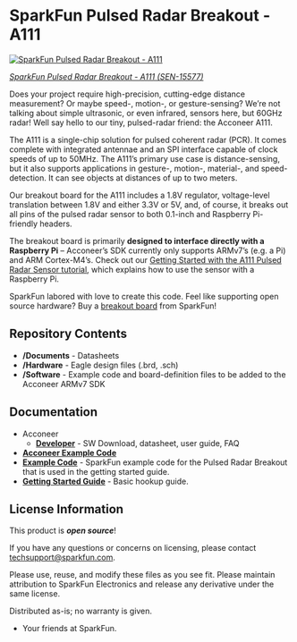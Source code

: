 SparkFun Pulsed Radar Breakout - A111
========================================

[![SparkFun Pulsed Radar Breakout - A111 ](SEN-15577)](https://www.sparkfun.com/products/15577)

[*SparkFun Pulsed Radar Breakout - A111 (SEN-15577)*](https://www.sparkfun.com/products/15577)

Does your project require high-precision, cutting-edge distance measurement? Or maybe speed-, motion-, or gesture-sensing? We’re not talking about simple ultrasonic, or even infrared, sensors here, but 60GHz radar! Well say hello to our tiny, pulsed-radar friend: the Acconeer A111.

The A111 is a single-chip solution for pulsed coherent radar (PCR). It comes complete with integrated antennae and an SPI interface capable of clock speeds of up to 50MHz. The A111’s primary use case is distance-sensing, but it also supports applications in gesture-, motion-, material-, and speed-detection. It can see objects at distances of up to two meters.

Our breakout board for the A111 includes a 1.8V regulator, voltage-level translation between 1.8V and either 3.3V or 5V, and, of course, it breaks out all pins of the pulsed radar sensor to both 0.1-inch and Raspberry Pi-friendly headers.

The breakout board is primarily **designed to interface directly with a Raspberry Pi** – Acconeer’s SDK currently only supports ARMv7’s (e.g. a Pi) and ARM Cortex-M4’s. Check out our <a href="https://learn.sparkfun.com/tutorials/getting-started-with-the-a111-pulsed-radar-sensor">Getting Started with the A111 Pulsed Radar Sensor tutorial</a>, which explains how to use the sensor with a Raspberry Pi.

SparkFun labored with love to create this code. Feel like supporting open source hardware? 
Buy a [breakout board]() from SparkFun!

Repository Contents
-------------------

* **/Documents** - Datasheets
* **/Hardware** - Eagle design files (.brd, .sch)
* **/Software** - Example code and board-definition files to be added to the Acconeer ARMv7 SDK

Documentation
-------------------
* Acconeer
  * **[Developer](https://developer.acconeer.com/)** - SW Download, datasheet, user guide, FAQ
* **[Acconeer Example Code](https://github.com/acconeer)**
* **[Example Code](https://github.com/sparkfun/SparkFun_Pulsed_Radar_A111_Example_Code)** - SparkFun example code for the Pulsed Radar Breakout that is used in the getting started guide.
* **[Getting Started Guide](https://learn.sparkfun.com/tutorials/getting-started-with-the-a111-pulsed-radar-sensor)** - Basic hookup guide.

License Information
-------------------

This product is _**open source**_! 

If you have any questions or concerns on licensing, please contact techsupport@sparkfun.com.

Please use, reuse, and modify these files as you see fit. Please maintain attribution to SparkFun Electronics and release any derivative under the same license.

Distributed as-is; no warranty is given.

- Your friends at SparkFun.
